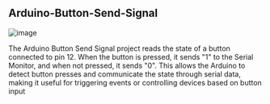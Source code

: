 ## Arduino-Button-Send-Signal
![image](https://github.com/user-attachments/assets/811c278d-93e1-401d-9315-c6b227d0a63a)

The Arduino Button Send Signal project reads the state of a button connected to pin 12. When the button is pressed, it sends "1" to the Serial Monitor, and when not pressed, it sends "0". This allows the Arduino to detect button presses and communicate the state through serial data, making it useful for triggering events or controlling devices based on button input

